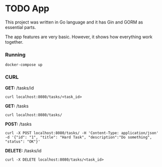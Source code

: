 # TODO App

This project was written in Go language and it has Gin and GORM as essential parts.

The app features are very basic. However, it shows how everything work together.


### Running

```
docker-compose up
```


### CURL


**GET:** /tasks/id
```
curl localhost:8080/tasks/<task_id>
```

**GET:** /tasks
```
curl localhost:8080/tasks/
```

**POST:** /tasks
```
curl -X POST localhost:8080/tasks/ -H 'Content-Type: application/json'  -d '{"id": "1", "title": "Hard Task", "description":"Do something", "status": "OK"}'
```

**DELETE:** /tasks/id
```
curl -X DELETE localhost:8080/tasks/<task_id>
```
